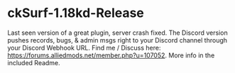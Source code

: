 # ckSurf-1.18kd-Release
Last seen version of a great plugin, server crash fixed. The Discord version pushes records, bugs, & admin msgs right to your Discord channel through your Discord Webhook URL. Find me / Discuss here: https://forums.alliedmods.net/member.php?u=107052. More info in the included Readme.
#
